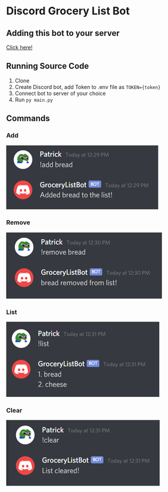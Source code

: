 # Discord Grocery List Bot

## Adding this bot to your server
[Click here!](https://discord.com/api/oauth2/authorize?client_id=846062862685175838&permissions=2148005952&scope=bot)
## Running Source Code
1. Clone
2. Create Discord bot, add Token to .env file as ```TOKEN={token}```
3. Connect bot to server of your choice
4. Run ```py main.py```

## Commands
### Add
![](./img/add.png)
### Remove
![](./img/remove.png)
### List
![](./img/list.png)
### Clear
![](./img/clear.png)